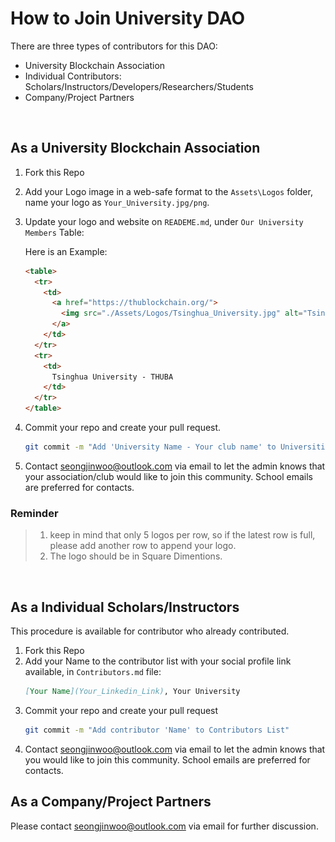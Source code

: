 # How to Join University DAO

There are three types of contributors for this DAO:

- University Blockchain Association
- Individual Contributors: Scholars/Instructors/Developers/Researchers/Students
- Company/Project Partners

<br/>

## As a **University Blockchain Association**

1. Fork this Repo
2. Add your Logo image in a web-safe format to the `Assets\Logos` folder, name your logo as `Your_University.jpg/png`.
3. Update your logo and website on `READEME.md`, under `Our University Members` Table: 

    Here is an Example:
    ```html
    <table>
      <tr>
        <td>
          <a href="https://thublockchain.org/">
            <img src="./Assets/Logos/Tsinghua_University.jpg" alt="Tsinghua_University" style="zoom:10%;"/>
          </a>
        </td>
      </tr>
      <tr>
        <td>
          Tsinghua University - THUBA
        </td>
      </tr>
    </table>
    ```
4. Commit your repo and create your pull request.
    ```bash
    git commit -m "Add 'University Name - Your club name' to Universities List"
    ```
5. Contact seongjinwoo@outlook.com via email to let the admin knows that your association/club would like to join this community. School emails are preferred for contacts.

### Reminder

> 1. keep in mind that only 5 logos per row, so if the latest row is full, please add another row to append your logo.
> 2. The logo should be in Square Dimentions.

<br>

## As a **Individual Scholars/Instructors**

This procedure is available for contributor who already contributed.

1. Fork this Repo
2. Add your Name to the contributor list with your social profile link available, in `Contributors.md` file:
    ```md
    [Your Name](Your_Linkedin_Link), Your University
    ```
3. Commit your repo and create your pull request
    ```bash
    git commit -m "Add contributor 'Name' to Contributors List"
    ```
5. Contact seongjinwoo@outlook.com via email to let the admin knows that you would like to join this community. School emails are preferred for contacts.

## As a **Company/Project Partners**

Please contact seongjinwoo@outlook.com via email for further discussion.
